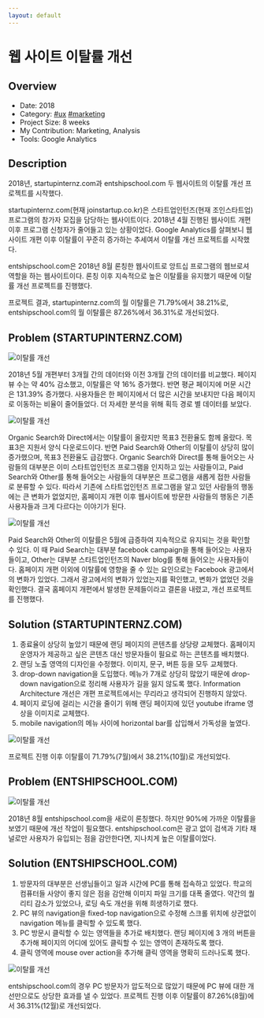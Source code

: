 ```yaml
---
layout: default
---
```


# 웹 사이트 이탈률 개선

## Overview

* Date: 2018
* Category: [#ux](https://www.google.com/search?q=ux) [#marketing](https://www.google.com/search?q=marketing)
* Project Size: 8 weeks
* My Contribution: Marketing, Analysis
* Tools: Google Analytics

## Description

2018년, startupinternz.com과 entshipschool.com 두 웹사이트의 이탈률 개선 프로젝트를 시작했다. 

startupinternz.com(현재 joinstartup.co.kr)은 스타트업인턴즈(현재 조인스타트업) 프로그램의 참가자 모집을 담당하는 웹사이트이다. 
2018년 4월 진행된 웹사이트 개편 이후 프로그램 신청자가 줄어들고 있는 상황이었다. Google Analytics를 살펴보니 웹사이트 개편 이후 이탈률이 꾸준히 증가하는 추세여서 이탈률 개선 프로젝트를 시작했다. 

entshipschool.com은 2018년 8월 론칭한 웹사이트로 앙트십 프로그램의 웹브로셔 역할을 하는 웹사이트이다. 
론칭 이후 지속적으로 높은 이탈률을 유지했기 때문에 이탈률 개선 프로젝트를 진행했다. 

프로젝트 결과, startupinternz.com의 월 이탈률은 71.79%에서 38.21%로, entshipschool.com의 월 이탈률은 87.26%에서 36.31%로 개선되었다. 

## Problem (STARTUPINTERNZ.COM)

![이탈률 개선]({{"/assets/img/project/bounce_rate_1.jpg"}})

2018년 5월 개편부터 3개월 간의 데이터와 이전 3개월 간의 데이터를 비교했다. 
페이지뷰 수는 약 40% 감소했고, 이탈률은 약 16% 증가했다. 
반면 평균 페이지에 머문 시간은 131.39% 증가했다. 
사용자들은 한 페이지에서 더 많은 시간을 보내지만 다음 페이지로 이동하는 비율이 줄어들었다. 
더 자세한 분석을 위해 획득 경로 별 데이터를 보았다. 

![이탈률 개선]({{"/assets/img/project/bounce_rate_2.jpg"}})

Organic Search와 Direct에서는 이탈률이 올랐지만 목표3 전환율도 함께 올랐다. 
목표3은 지원서 양식 다운로드이다. 
반면 Paid Search와 Other의 이탈률이 상당히 많이 증가했으며, 목표3 전환율도 급감했다. 
Organic Search와 Direct를 통해 들어오는 사람들의 대부분은 이미 스타트업인턴즈 프로그램을 인지하고 있는 사람들이고, Paid Search와 Other를 통해 들어오는 사람들의 대부분은 프로그램을 새롭게 접한 사람들로 분류할 수 있다. 
따라서 기존에 스타트업인턴즈 프로그램을 알고 있던 사람들의 행동에는 큰 변화가 없었지만, 홈페이지 개편 이후 웹사이트에 방문한 사람들의 행동은 기존 사용자들과 크게 다르다는 이야기가 된다. 

![이탈률 개선]({{"/assets/img/project/bounce_rate_3.jpg"}})

Paid Search와 Other의 이탈률은 5월에 급증하여 지속적으로 유지되는 것을 확인할 수 있다. 
이 때 Paid Search는 대부분 facebook campaign을 통해 들어오는 사용자들이고, Other는 대부분 스타트업인턴즈의 Naver blog를 통해 들어오는 사용자들이다. 
홈페이지 개편 이외에 이탈률에 영향을 줄 수 있는 요인으로는 Facebook 광고에서의 변화가 있었다. 
그래서 광고에서의 변화가 있었는지를 확인했고, 변화가 없었던 것을 확인했다. 
결국 홈페이지 개편에서 발생한 문제들이라고 결론을 내렸고, 개선 프로젝트를 진행했다. 

## Solution (STARTUPINTERNZ.COM)

1. 종료율이 상당히 높았기 때문에 랜딩 페이지의 콘텐츠를 상당량 교체했다. 홈페이지 운영자가 제공하고 싶은 콘텐츠 대신 방문자들이 필요로 하는 콘텐츠를 배치했다. 
2. 랜딩 노출 영역의 디자인을 수정했다. 이미지, 문구, 버튼 등을 모두 교체했다. 
3. drop-down navigation을 도입했다. 메뉴가 7개로 상당히 많았기 때문에 drop-down navigation으로 정리해 사용자가 길을 잃지 않도록 했다. Information Architecture 개선은 개편 프로젝트에서는 무리라고 생각되어 진행하지 않았다. 
4. 페이지 로딩에 걸리는 시간을 줄이기 위해 랜딩 페이지에 있던 youtube iframe 영상을 이미지로 교체했다. 
5. mobile navigation의 메뉴 사이에 horizontal bar를 삽입해서 가독성을 높였다. 

![이탈률 개선]({{"/assets/img/project/bounce_rate_4.jpg"}})

프로젝트 진행 이후 이탈률이 71.79%(7월)에서 38.21%(10월)로 개선되었다. 

## Problem (ENTSHIPSCHOOL.COM)

![이탈률 개선]({{"/assets/img/project/bounce_rate_5.jpg"}})

2018년 8월 entshipschool.com을 새로이 론칭했다. 
하지만 90%에 가까운 이탈률을 보였기 때문에 개선 작업이 필요했다. 
entshipschool.com은 광고 없이 검색과 기타 채널로만 사용자가 유입되는 점을 감안한다면, 지나치게 높은 이탈률이었다. 

## Solution (ENTSHIPSCHOOL.COM)

1. 방문자의 대부분은 선생님들이고 일과 시간에 PC를 통해 접속하고 있었다. 학교의 컴퓨터들 사양이 좋지 않은 점을 감안해 이미지 파일 크기를 대폭 줄였다. 약간의 퀄리티 감소가 있었으나, 로딩 속도 개선을 위해 희생하기로 했다. 
2. PC 뷰의 navigation을 fixed-top navigation으로 수정해 스크롤 위치에 상관없이 navigation 메뉴를 클릭할 수 있도록 했다. 
3. PC 방문시 클릭할 수 있는 영역들을 추가로 배치했다. 랜딩 페이지에 3 개의 버튼을 추가해 페이지의 어디에 있어도 클릭할 수 있는 영역이 존재하도록 했다. 
4. 클릭 영역에 mouse over action을 추가해 클릭 영역을 명확히 드러나도록 했다. 

![이탈률 개선]({{"/assets/img/project/bounce_rate_6.jpg"}})

entshipschool.com의 경우 PC 방문자가 압도적으로 많았기 때문에 PC 뷰에 대한 개선만으로도 상당한 효과를 낼 수 있었다. 
프로젝트 진행 이후 이탈률이 87.26%(8월)에서 36.31%(12월)로 개선되었다. 